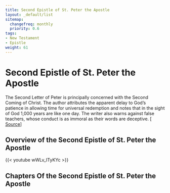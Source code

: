 ```yaml
---
title: Second Epistle of St. Peter the Apostle
layout: _default/list
sitemap:
  changefreq: monthly
  priority: 0.6
tags:
- New Testament
- Epistle
weight: 61
---
```

# Second Epistle of St. Peter the Apostle

The Second Letter of Peter is principally concerned with the Second Coming of Christ. The author attributes the apparent delay to God’s patience in allowing time for universal redemption and notes that in the sight of God 1,000 years are like one day. The writer also warns against false teachers, whose conduct is as immoral as their words are deceptive.  [ [Source](https://www.britannica.com/topic/letters-of-Peter)]

## Overview of the Second Epistle of St. Peter the Apostle
{{< youtube wWLv_ITyKYc >}}

## Chapters Of the Second Epistle of St. Peter the Apostle